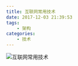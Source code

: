 ```yaml
---
title: 互联网常用技术
date: 2017-12-03 21:39:53
tags:
    - 架构
categories:
    - 技术
---
```

![互联网常用技术](/img/%E4%BA%92%E8%81%94%E7%BD%91%E5%B8%B8%E7%94%A8%E6%8A%80%E6%9C%AF.png)


